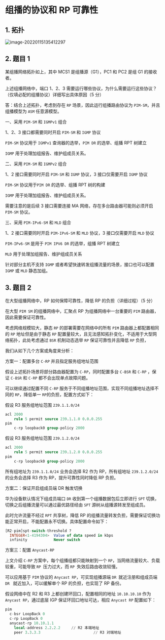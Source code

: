 # 组播的协议和 RP 可靠性

## 1. 拓扑

![image-20220115135412297](https://s2.loli.net/2022/01/15/HJQ6hsWZtfSyqKc.png)

## 2. 题目 1

某组播网络拓扑如上，其中 MCS1 是组播源（G1），PC1 和 PC2 是组 G1 的接收者。

上述组播网络中，端口 1、2、3 需要运行哪些协议，为什么需要运行这些协议？（仅填必配的组播协议）详细写出具体原因（5 分）

答：结合上述拓扑，考虑到存在 `RP` 场景，因此运行组播路由协议为 `PIM-SM`，并且组播模型为 `ASM` 任意源模型。

一、采用 `PIM-SM` 和 `IGMPv1` 组合

1、2、3 接口都需要同时开启 `PIM-SM` 和 `IGMP` 协议

`PIM-SM` 协议用于 `IGMPv1` 查询器的选举，`PIM DR` 的选举、组播 RPT 树建立

`IGMP` 用于处理加组报告、维护组成员关系。

二、采用 `PIM-SM` 和 `IGMPv2` 组合

1、2 接口需要同时开启 `PIM-SM` 和 `IGMP` 协议，3 接口仅需要开启 `IGMP` 协议

`PIM-SM` 协议用于`PIM DR` 的选举、组播 RPT 树的构建

`IGMP` 用于处理加组报告、维护组成员关系。

需要注意的是后续 3 接口需要连接 MA 网络，存在多台路由器可能则必须开启 `PIM-SM` 协议。

三、采用 `PIM-IPv6-SM` 和 `MLD` 组合

1、2 接口需要同时开启 `PIM-IPv6-SM` 和 `MLD` 协议，3 接口仅需要开启 `MLD` 协议

`PIM-IPv6-SM` 是用于 `PIM IPV6 DR` 的选举，组播 RPT 树建立

`MLD` 用于处理加组报告、维护组成员关系

针对部分主机不支持 `IGMP` 或者希望快速转发组播流量的场景，接口也可以配置 `IGMP` 或 `MLD` 静态加组。

## 3. 题目 2

在大型组播网络中，RP 如何保障可靠性，降低 RP 的负担（详细过程）（5 分）

在大型 `PIM SM` 的组播网络中，汇聚点 RP 为组播网络中一台重要的 `PIM` 路由器，因此需要保证可靠性。

考虑网络规模较大，静态 `RP` 的部署需要在网络中的所有 `PIM` 路由器上都配置相同的 `RP` 地址但是由于静态 `RP` 配置量较大，且无法感知拓扑变化，不适用于大型网络拓扑，此处考虑通过 `BSR` 机制动态选举 `RP` 保证可靠性并且降低 `RP` 负担，

我们从如下几个方案或角度来分析：

方案一：配置多台 `C-RP` 并且指定服务组地址范围

假设上述拓扑场景将部分路由器配置为 `C-RP`，同时配置多台 `C-BSR` 和 `C-RP` ，保证 `C-BSR` 和 `C-RP` 都不会出现单点故障问题。

可以继续通过配置不同 `C-RP` 服务于不同组播地址范围，实现不同组播地址选择不同的 `RP`，降低单一 `RP`的负担，配置方式如下：

假设 R3 服务组地址范围 `239.1.1.0/24`

```sql
acl 2000
	rule 5 permit source 239.1.1.0 0.0.0.255
pim
	c-rp loopback0 group-policy 2000
```

假设 R3 服务组地址范围 `239.1.2.0/24`

```sql
acl 2000
	rule 5 permit source 239.1.2.0 0.0.0.255
pim
	c-rp loopback0 group-policy 2000
```

所有组地址为 `239.1.1.0/24` 业务会选择 R2 作为 RP，所有组地址 `239.1.2.0/24` 的业务会选择 R3 作为 RP，提升可靠性同时降低 RP 负担。

方案二：保证开启组成员端 DR 触发切换

华为设备默认情况下组成员端口 `DR` 收到第一个组播数据包后立即进行 `SPT` 切换，切换之后组播流量可以通过最优路径经由 `SPT` 源树从组播源转发至组成员。

此时允许流量不经过 `RPT` 共享树，降低 RP 的组播流量转发负担，需要保证切换功能正常开启，不能配置永不切换。具体配置命令如下：

```sql
[R2-pim]spt-switch-threshold ?
  INTEGER<1-4194304>  Value of data speed in kbps
  infinity            Never switch
```

方案三：配置 `Anycast-RP`

上文介绍 `C-RP` 方案中，每个组播组都只能映射到一个  `RP`，当网络流量较大、负载较重，可能导致 `RP `压力过大，而 `RP `失效后路由收敛较慢。

可以应用基于 `PIM` 协议的 `Anycast RP`，可实现组播源端 `DR `就近注册和组成员端 `DR ` 就近加入，可以缓解单个 RP 的负担，也实现了 RP 备份。

假设网络中在 R2 和 R3 上都创建环回口，配置相同的地址 `10.10.10.10` 作为 `Anycast RP`，通过底层 IGP 保证环回口地址可达，相应 `Anycast RP` 配置如下：

```sql
pim
  c-bsr LoopBack 0
  c-rp LoopBack 0
  anycast-rp 10.10.1.1
    local-address 2.2.2.2	  // R2 本端地址
    peer 3.3.3.3						// R3 对端地址
```


